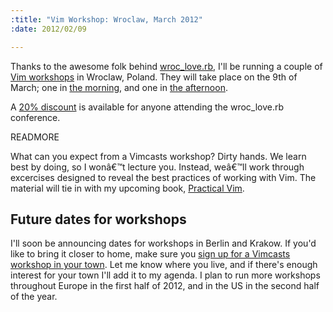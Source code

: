 ```yaml
--- 
:title: "Vim Workshop: Wroclaw, March 2012"
:date: 2012/02/09

---
```


Thanks to the awesome folk behind [wroc\_love.rb][c], I'll be running a couple of [Vim workshops][w] in Wroclaw, Poland. They will take place on the 9th of March; one in [the morning][m], and one in [the afternoon][a]. 

A [20% discount][d] is available for anyone attending the wroc\_love.rb conference.


[c]: http://wrocloverb.com/
[t]: http://eepurl.com/geHtT
[s]: http://vimcasts-workshops.heroku.com/
[w]: http://vimcasts.eventbrite.com/
[m]: http://wroclaw-vimcasts-am.eventbrite.com/
[a]: http://wroclaw-vimcasts-pm.eventbrite.com/
[p]: http://vimcasts.org/blog/2010/11/working-title-practical-vim
[d]: http://blog.wrocloverb.com/post/17322745303/vim-workshop

READMORE

What can you expect from a Vimcasts workshop? Dirty hands. We learn best by doing, so I wonâ€™t lecture you. Instead, weâ€™ll work through excercises designed to reveal the best practices of working with Vim. The material will tie in with my upcoming book, [Practical Vim][p].

## Future dates for workshops

I'll soon be announcing dates for workshops in Berlin and Krakow. If you'd like to bring it closer to home, make sure you [sign up for a Vimcasts workshop in your town][t]. Let me know where you live, and if there's enough interest for your town I'll add it to my agenda. I plan to run more workshops throughout Europe in the first half of 2012, and in the US in the second half of the year.

[c]: http://wrocloverb.com/
[t]: http://eepurl.com/geHtT
[s]: http://vimcasts-workshops.heroku.com/
[w]: http://vimcasts.eventbrite.com/
[m]: http://wroclaw-vimcasts-am.eventbrite.com/
[a]: http://wroclaw-vimcasts-pm.eventbrite.com/
[p]: http://vimcasts.org/blog/2010/11/working-title-practical-vim
[d]: http://blog.wrocloverb.com/post/17322745303/vim-workshop